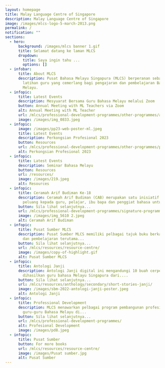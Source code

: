 ```yaml
---
layout: homepage
title: Malay Language Centre of Singapore
description: Malay Language Centre of Singapore
image: /images/mlcs-logo-5-march-2013.png
permalink: /
notification: ""
sections:
  - hero:
      background: /images/mlcs banner 1.gif
      title: Selamat datang ke laman MLCS
      dropdown:
        title: Saya ingin tahu ...
        options: []
  - infobar:
      title: About MLCS
      description: Pusat Bahasa Melayu Singapura (MLCS) berperanan sebagai pusat
        latihan guru yang cemerlang bagi pengajaran dan pembelajaran Bahasa
        Melayu.
  - infopic:
      title: Latest Events
      description: Mesyuarat Bersama Guru Bahasa Melayu melalui Zoom
      button: Annual Meeting with ML Teachers via Zoom
      alt: Annual Meeting with ML Teacher
      url: /mlcs/professional-development-programmes/other-programmes/annual-meeting-with-ml-teachers/
      image: /images/img_0833.jpeg
  - infopic:
      image: /images/pp23-web-poster-ml.jpeg
      title: Latest Events
      description: Perkongsian Profesional 2023
      button: Resources
      url: /mlcs/professional-development-programmes/other-programmes/professional-sharing-2023-package/
      alt: Perkongsian Profesional 2023
  - infopic:
      title: Latest Events
      description: Seminar Bahasa Melayu
      button: Resources
      url: /resources/
      image: /images/219.jpeg
      alt: Resources
  - infopic:
      title: Ceramah Arif Budiman Ke-18
      description: Ceramah Arif Budiman (CAB) merupakan satu inisiatif yang memberi
        peluang kepada guru, pelajar, ibu bapa dan penggiat bahasa untuk....
      button: Sila lihat selanjutnya...
      url: /mlcs/professional-development-programmes/signature-programme-program-teras/ceramah-arif-budiman/
      image: /images/img_5610 2.jpeg
      alt: Ceramah Arif Budiman
  - infopic:
      title: Pusat Sumber MLCS
      description: Pusat Sumber MLCS memiliki pelbagai tajuk buku berkaitan pengajaran
        dan pembelajaran terutama...
      button: Sila lihat selanjutnya...
      url: /mlcs/resources/resource-centre/
      image: /images/copy-of-highlight.gif
      alt: Pusat Sumber MLCS
  - infopic:
      title: Antologi Janji
      description: Antologi Janji digital ini mengandungi 10 buah cerpen yang
        dihasilkan guru bahasa Melayu Singapura dari....
      button: Sila lihat selanjutnya...
      url: /mlcs/resources/anthology/secondary/short-stories-janji/
      image: /images/sbm-2022-antologi-janji-poster.jpeg
      alt: Antologi Janji
  - infopic:
      title: Professional Development
      description: MLCS menawarkan pelbagai program pembangunan profesional bagi
        guru-guru Bahasa Melayu di...
      button: Sila lihat selanjutnya...
      url: /mlcs/professional-development-programmes/
      alt: Profesional Development
      image: /images/pd8.jpeg
  - infopic:
      title: Pusat Sumber
      button: For more books
      url: /mlcs/resources/resource-centre/
      image: /images/Pusat sumber.jpg
      alt: Pusat Sumber
---
```

